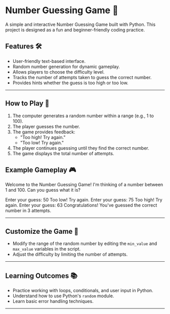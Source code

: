 # Number Guessing Game 🎲

A simple and interactive Number Guessing Game built with Python. This project is designed as a fun and beginner-friendly coding practice.

## Features 🛠️
- User-friendly text-based interface.
- Random number generation for dynamic gameplay.
- Allows players to choose the difficulty level.
- Tracks the number of attempts taken to guess the correct number.
- Provides hints whether the guess is too high or too low.

---

## How to Play 📜
1. The computer generates a random number within a range (e.g., 1 to 100).
2. The player guesses the number.
3. The game provides feedback:
   - "Too high! Try again."
   - "Too low! Try again."
4. The player continues guessing until they find the correct number.
5. The game displays the total number of attempts.

## Example Gameplay 🎮

Welcome to the Number Guessing Game!
I'm thinking of a number between 1 and 100.
Can you guess what it is?

Enter your guess: 50
Too low! Try again.
Enter your guess: 75
Too high! Try again.
Enter your guess: 63
Congratulations! You've guessed the correct number in 3 attempts.

---

## Customize the Game 🎨
- Modify the range of the random number by editing the `min_value` and `max_value` variables in the script.
- Adjust the difficulty by limiting the number of attempts.

---

## Learning Outcomes 📚
- Practice working with loops, conditionals, and user input in Python.
- Understand how to use Python's `random` module.
- Learn basic error handling techniques.

---
